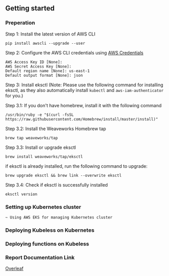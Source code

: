 ## Getting started

### Preperation

Step 1: Install the latest version of AWS CLI
```
pip install awscli --upgrade --user
```

Step 2: Configure the AWS CLI credentials using [AWS Credentials](https://docs.google.com/document/d/1YR27oAiMSkNcl4CCAiaQ6h-hg12sXD5WRzE_1wMKVVQ/edit?usp=sharing)

```
AWS Access Key ID [None]:
AWS Secret Access Key [None]:
Default region name [None]: us-east-1
Default output format [None]: json
```

Step 3: Install eksctl
(Note: Please use the following command for installing eksctl, as they also automatically install ```kubectl``` and 
```aws-iam-authenticator``` for you.)


Step 3.1: If you don't have homebrew, install it with the following command
```
/usr/bin/ruby -e "$(curl -fsSL https://raw.githubusercontent.com/Homebrew/install/master/install)"
```

Step 3.2: Install the Weaveworks Homebrew tap
```
brew tap weaveworks/tap
```

Step 3.3: Install or upgrade eksctl
```
brew install weaveworks/tap/eksctl
```
if eksctl is already installed, run the following command to upgrade:
```
brew upgrade eksctl && brew link --overwrite eksctl
```

Step 3.4: Check if eksctl is successfully installed
```
eksctl version
```


### Setting up Kubernetes cluster
    ~ Using AWS EKS for managing Kubernetes cluster
    


### Deploying Kubeless on Kubernetes

### Deploying functions on Kubeless


### Report Documentation Link
[Overleaf](https://www.overleaf.com/project/5dbb44b7d697d800012661ca)
